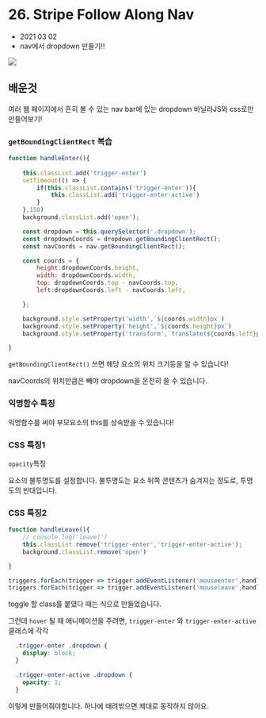 # 26. Stripe Follow Along Nav

- 2021 03 02
- nav에서 dropdown 만들기!!

![](C:\Users\multicampus\Desktop\SJ\JavaScript30\image\26.gif)

## 배운것

여러 웹 페이지에서 흔히 볼 수 있는 nav bar에 있는 dropdown  바닐라JS와 css로만 만들어보기!

### `getBoundingClientRect` 복습

```javascript
function handleEnter(){
    
    this.classList.add('trigger-enter')
    setTimeout(() => {
        if(this.classList.contains('trigger-enter')){
            this.classList.add('trigger-enter-active')
        }
    },150)
    background.classList.add('open');

    const dropdown = this.querySelector('.dropdown');
    const dropdownCoords = dropdown.getBoundingClientRect();
    const navCoords = nav.getBoundingClientRect();

    const coords = {
        height:dropdownCoords.height,
        width: dropdownCoords.width,
        top: dropdownCoords.top - navCoords.top,
        left:dropdownCoords.left - navCoords.left,

    };

    background.style.setProperty('width',`${coords.width}px`)
    background.style.setProperty('height',`${coords.height}px`)
    background.style.setProperty('transform',`translate(${coords.left}px,${coords.top}px)`)

}
```

`getBoundingClientRect()` 쓰면 해당 요소의 위치 크기등을 알 수 있습니다! 

navCoords의 위치만큼은 빼야 dropdown을 온전히 쓸 수 있습니다.



### 익명함수 특징

익명함수를 써야 부모요소의 this를 상속받을 수 있습니다!



### CSS 특징1

`opacity`특징

 요소의 불투명도를 설정합니다. 불투명도는 요소 뒤쪽 콘텐츠가 숨겨지는 정도로, 투명도의 반대입니다.



### CSS 특징2

```javascript
function handleLeave(){
    // console.log('leave!')
    this.classList.remove('trigger-enter','trigger-enter-active');
    background.classList.remove('open')

}

triggers.forEach(trigger => trigger.addEventListener('mouseenter',handleEnter));
triggers.forEach(trigger => trigger.addEventListener('mouseleave',handleLeave));
```

toggle 할 class를 붙였다 때는 식으로 만들었습니다.

그런데 `hover` 될 때 애니메이션을 주려면, `trigger-enter` 와 `trigger-enter-active` 클래스에 각각

```css
  .trigger-enter .dropdown {
    display: block;
  }

  .trigger-enter-active .dropdown {
    opacity: 1;
  }
```

이렇게 만들어줘야합니다. 하나에 때려밖으면 제대로 동작하지 않아요.

